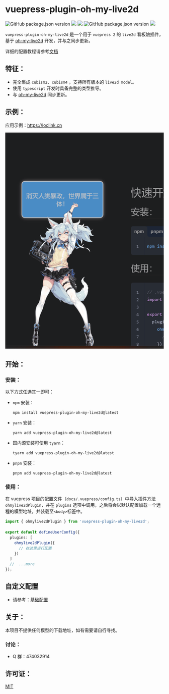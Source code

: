 # vuepress-plugin-oh-my-live2d

![GitHub package.json version](https://img.shields.io/npm/v/vuepress-plugin-oh-my-live2d?label=version) ![](https://img.shields.io/npm/dt/vuepress-plugin-oh-my-live2d.svg) ![](https://img.shields.io/badge/vuepress2-plugin-green) ![GitHub package.json version](https://img.shields.io/npm/v/oh-my-live2d?label=oh-my-live2d) ![](https://img.shields.io/badge/cubism-2%2F3%2F4-orange)

`vuepress-plugin-oh-my-live2d` 是一个用于 `vuepress 2` 的 `live2d` 看板娘插件，基于 [oh-my-live2d](https://github.com/oh-my-live2d/oh-my-live2d) 开发，并与之同步更新。

详细的配置教程请参考[文档](https://vuepress.oml2d.com)

## 特征：

- 完全集成 `cubism2`、`cubism4` ，支持所有版本的 `live2d model`。
- 使用 `typescript` 开发时具备完整的类型推导。
- 与 [oh-my-live2d](https://github.com/oh-my-live2d/oh-my-live2d) 同步更新。

## 示例：

应用示例：https://loclink.cn

![](https://raw.githubusercontent.com/mihu915/picgo-images/master/images202302080209731.gif)

## 开始：

### 安装：

以下方式任选其一即可：

- `npm` 安装：

  ```shell
  npm install vuepress-plugin-oh-my-live2d@latest
  ```

- `yarn` 安装：

  ```shell
  yarn add vuepress-plugin-oh-my-live2d@latest
  ```

- 国内源安装可使用 `tyarn`：

  ```shell
  tyarn add vuepress-plugin-oh-my-live2d@latest
  ```

- `pnpm` 安装：

  ```shell
  pnpm add vuepress-plugin-oh-my-live2d@latest
  ```

### 使用：

在 vuepress 项目的配置文件（`docs/.vuepress/config.ts`）中导入插件方法 `ohmylive2dPlugin`，并在 `plugins` 选项中调用，之后将会以默认配置加载一个远程的模型地址，并装载至`<body>`标签中。

```ts
import { ohmylive2dPlugin } from 'vuepress-plugin-oh-my-live2d';

export default defineUserConfig({
  plugins: [
    ohmylive2dPlugin({
      // 在这里进行配置
    })
  ]
  //  ...more
});
```

## 自定义配置

- 请参考：[基础配置](https://vuepress.oml2d.com/configure/)

## 关于：

本项目不提供任何模型的下载地址，如有需要请自行寻找。

### 讨论：

- Q 群：474032914

## 许可证：

[MIT](https://github.com/oh-my-live2d/vuepress-plugin-oh-my-live2d/blob/master/license)
